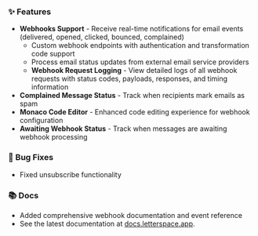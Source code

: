 ### ✨ Features

- **Webhooks Support** - Receive real-time notifications for email events (delivered, opened, clicked, bounced, complained)
  - Custom webhook endpoints with authentication and transformation code support
  - Process email status updates from external email service providers
  - **Webhook Request Logging** - View detailed logs of all webhook requests with status codes, payloads, responses, and timing information
- **Complained Message Status** - Track when recipients mark emails as spam
- **Monaco Code Editor** - Enhanced code editing experience for webhook configuration
- **Awaiting Webhook Status** - Track when messages are awaiting webhook processing

### 🐛 Bug Fixes

- Fixed unsubscribe functionality

### 📚 Docs

- Added comprehensive webhook documentation and event reference
- See the latest documentation at [docs.letterspace.app](https://docs.letterspace.app).
